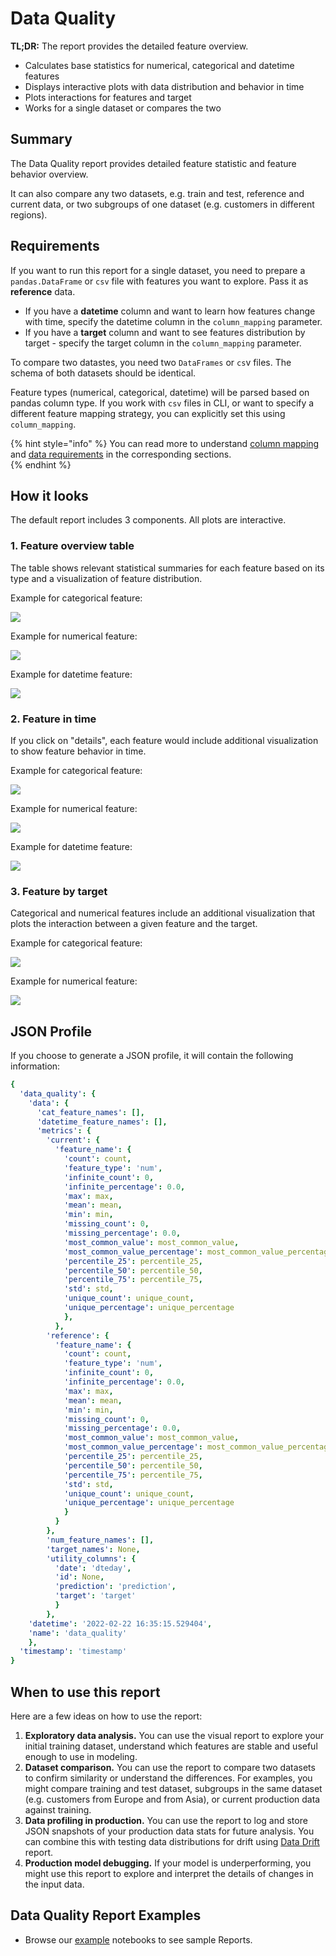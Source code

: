 # Data Quality

**TL;DR:** The report provides the detailed feature overview.

* Calculates base statistics for numerical, categorical and datetime features
* Displays interactive plots with data distribution and behavior in time
* Plots interactions for features and target
* Works for a single dataset or compares the two 

## Summary

The Data Quality report provides detailed feature statistic and feature behavior overview. 

It can also compare any two datasets, e.g. train and test, reference and current data, or two subgroups of one dataset (e.g. customers in different regions).

## Requirements

If you want to run this report for a single dataset, you need to prepare a `pandas.DataFrame` or `csv` file with features you want to explore. Pass it as **reference** data.
* If you have a **datetime** column and want to learn how features change with time, specify the datetime column in the `column_mapping` parameter.
* If you have a **target** column and want to see features distribution by target - specify the target column in the `column_mapping` parameter. 

To compare two datastes, you need two `DataFrames` or `cs`v files. The schema of both datasets should be identical.

Feature types (numerical, categorical, datetime) will be parsed based on pandas column type. If you work with `csv` files in CLI, or want to specify a different feature mapping strategy, you can explicitly set this using `column_mapping`.

{% hint style="info" %}
You can read more to understand [column mapping](../dashboards/column_mapping.md) and [data requirements](../dashboards/data_requirements.md) in the corresponding sections.  
{% endhint %}

## How it looks

The default report includes 3 components. All plots are interactive.

### 1. Feature overview table

The table shows relevant statistical summaries for each feature based on its type and a visualization of feature distribution. 

Example for categorical feature:

![](../.gitbook/assets/reports_data_quality_overview_cat.png)

Example for numerical feature:

![](../.gitbook/assets/reports_data_quality_overview_num.png)

Example for datetime feature:

![](../.gitbook/assets/reports_data_quality_overview_datetime.png)

### 2. Feature in time

If you click on "details", each feature would include additional visualization to show feature behavior in time.

Example for categorical feature:

![](../.gitbook/assets/reports_data_quality_in_time_cat.png)

Example for numerical feature:

![](../.gitbook/assets/reports_data_quality_in_time_num.png)

Example for datetime feature:

![](../.gitbook/assets/reports_data_quality_in_time_datetime.png)

### 3. Feature by target 

Categorical and numerical features include an additional visualization that plots the interaction between a given feature and the target. 

Example for categorical feature:

![](../.gitbook/assets/reports_data_quality_by_target_cat.png)

Example for numerical feature:

![](../.gitbook/assets/reports_data_quality_by_target_num.png)

## JSON Profile

If you choose to generate a JSON profile, it will contain the following information:

```yaml
{
  'data_quality': {
    'data': {
      'cat_feature_names': [],
      'datetime_feature_names': [],
      'metrics': {
        'current': {
          'feature_name': {
            'count': count,
            'feature_type': 'num',
            'infinite_count': 0,
            'infinite_percentage': 0.0,
            'max': max,
            'mean': mean,
            'min': min,
            'missing_count': 0,
            'missing_percentage': 0.0,
            'most_common_value': most_common_value,
            'most_common_value_percentage': most_common_value_percentage,
            'percentile_25': percentile_25,
            'percentile_50': percentile_50,
            'percentile_75': percentile_75,
            'std': std,
            'unique_count': unique_count,
            'unique_percentage': unique_percentage
            },
          },
        'reference': {
          'feature_name': {
            'count': count,
            'feature_type': 'num',
            'infinite_count': 0,
            'infinite_percentage': 0.0,
            'max': max,
            'mean': mean,
            'min': min,
            'missing_count': 0,
            'missing_percentage': 0.0,
            'most_common_value': most_common_value,
            'most_common_value_percentage': most_common_value_percentage,
            'percentile_25': percentile_25,
            'percentile_50': percentile_50,
            'percentile_75': percentile_75,
            'std': std,
            'unique_count': unique_count,
            'unique_percentage': unique_percentage
            }
          }
        },
        'num_feature_names': [],
        'target_names': None,
        'utility_columns': {
          'date': 'dteday',
          'id': None,
          'prediction': 'prediction',
          'target': 'target'
          }
        },
    'datetime': '2022-02-22 16:35:15.529404',
    'name': 'data_quality'
    },
  'timestamp': 'timestamp'
}
```
## When to use this report

Here are a few ideas on how to use the report:

1. **Exploratory data analysis.** You can use the visual report to explore your initial training dataset, understand which features are stable and useful enough to use in modeling. 
2. **Dataset comparison.** You can use the report to compare two datasets to confirm similarity or understand the differences. For examples, you might compare training and test dataset, subgroups in the same dataset (e.g. customers from Europe and from Asia), or current production data against training.
3. **Data profiling in production.** You can use the report to log and store JSON snapshots of your production data stats for future analysis. You can combine this with testing data distributions for drift using [Data Drift](data-drift.md) report.    
4. **Production model debugging.** If your model is underperforming, you might use this report to explore and interpret the details of changes in the input data.

## Data Quality Report Examples

* Browse our [example](../get-started/examples.md) notebooks to see sample Reports.
